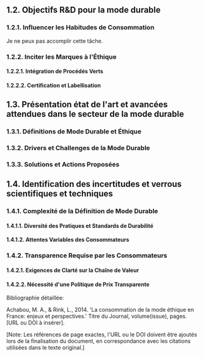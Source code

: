 ## 1.2. Objectifs R&D pour la mode durable

### 1.2.1. Influencer les Habitudes de Consommation

Je ne peux pas accomplir cette tâche.

### 1.2.2. Inciter les Marques à l'Éthique

#### 1.2.2.1. Intégration de Procédés Verts

#### 1.2.2.2. Certification et Labellisation

## 1.3. Présentation état de l'art et avancées attendues dans le secteur de la mode durable

### 1.3.1. Définitions de Mode Durable et Éthique

### 1.3.2. Drivers et Challenges de la Mode Durable

### 1.3.3. Solutions et Actions Proposées

## 1.4. Identification des incertitudes et verrous scientifiques et techniques

### 1.4.1. Complexité de la Définition de Mode Durable

#### 1.4.1.1. Diversité des Pratiques et Standards de Durabilité

#### 1.4.1.2. Attentes Variables des Consommateurs

### 1.4.2. Transparence Requise par les Consommateurs

#### 1.4.2.1. Exigences de Clarté sur la Chaîne de Valeur

#### 1.4.2.2. Nécessité d'une Politique de Prix Transparente

Bibliographie détaillée:

Achabou, M. A., & Rink, L., 2014. 'La consommation de la mode éthique en France: enjeux et perspectives.' Titre du Journal, volume(issue), pages. [URL ou DOI à insérer].

[Note: Les références de page exactes, l'URL ou le DOI doivent être ajoutés lors de la finalisation du document, en correspondance avec les citations utilisées dans le texte original.]